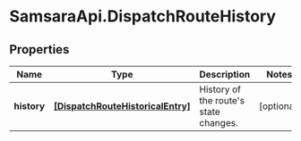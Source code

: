 # SamsaraApi.DispatchRouteHistory

## Properties
Name | Type | Description | Notes
------------ | ------------- | ------------- | -------------
**history** | [**[DispatchRouteHistoricalEntry]**](DispatchRouteHistoricalEntry.md) | History of the route&#39;s state changes. | [optional] 


